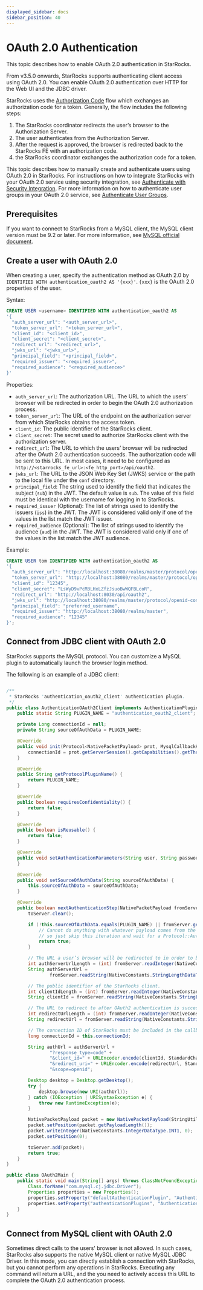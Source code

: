```yaml
---
displayed_sidebar: docs
sidebar_position: 40
---
```


# OAuth 2.0 Authentication

This topic describes how to enable OAuth 2.0 authentication in StarRocks.

From v3.5.0 onwards, StarRocks supports authenticating client access using OAuth 2.0. You can enable OAuth 2.0 authentication over HTTP for the Web UI and the JDBC driver.

StarRocks uses the [Authorization Code](https://tools.ietf.org/html/rfc6749#section-1.3.1) flow which exchanges an authorization code for a token. Generally, the flow includes the following steps:

1. The StarRocks coordinator redirects the user’s browser to the Authorization Server.
2. The user authenticates from the Authorization Server.
3. After the request is approved, the browser is redirected back to the StarRocks FE with an authorization code.
4. the StarRocks coordinator exchanges the authorization code for a token.

This topic describes how to manually create and authenticate users using OAuth 2.0 in StarRocks. For instructions on how to integrate StarRocks with your OAuth 2.0 service using security integration, see [Authenticate with Security Integration](./security_integration.md). For more information on how to authenticate user groups in your OAuth 2.0 service, see [Authenticate User Groups](./group_provider.md).

## Prerequisites

If you want to connect to StarRocks from a MySQL client, the MySQL client version must be 9.2 or later. For more information, see [MySQL official document](https://dev.mysql.com/doc/refman/9.2/en/openid-pluggable-authentication.html).

## Create a user with OAuth 2.0

When creating a user, specify the authentication method as OAuth 2.0 by `IDENTIFIED WITH authentication_oauth2 AS '{xxx}'`. `{xxx}` is the OAuth 2.0 properties of the user.

Syntax:

```SQL
CREATE USER <username> IDENTIFIED WITH authentication_oauth2 AS 
'{
  "auth_server_url": "<auth_server_url>",
  "token_server_url": "<token_server_url>",
  "client_id": "<client_id>",
  "client_secret": "<client_secret>",
  "redirect_url": "<redirect_url>",
  "jwks_url": "<jwks_url>",
  "principal_field": "<principal_field>",
  "required_issuer": "<required_issuer>",
  "required_audience": "<required_audience>"
}'
```

Properties:

- `auth_server_url`: The authorization URL. The URL to which the users’ browser will be redirected in order to begin the OAuth 2.0 authorization process.
- `token_server_url`: The URL of the endpoint on the authorization server from which StarRocks obtains the access token.
- `client_id`: The public identifier of the StarRocks client.
- `client_secret`: The secret used to authorize StarRocks client with the authorization server.
- `redirect_url`: The URL to which the users’ browser will be redirected after the OAuth 2.0 authentication succeeds. The authorization code will be sent to this URL. In most cases, it need to be configured as `http://<starrocks_fe_url>:<fe_http_port>/api/oauth2`.
- `jwks_url`: The URL to the JSON Web Key Set (JWKS) service or the path to the local file under the `conf` directory.
- `principal_field`: The string used to identify the field that indicates the subject (`sub`) in the JWT. The default value is `sub`. The value of this field must be identical with the username for logging in to StarRocks.
- `required_issuer` (Optional): The list of strings used to identify the issuers (`iss`) in the JWT. The JWT is considered valid only if one of the values in the list match the JWT issuer.
- `required_audience` (Optional): The list of strings used to identify the audience (`aud`) in the JWT. The JWT is considered valid only if one of the values in the list match the JWT audience.

Example:

```SQL
CREATE USER tom IDENTIFIED WITH authentication_oauth2 AS 
'{
  "auth_server_url": "http://localhost:38080/realms/master/protocol/openid-connect/auth",
  "token_server_url": "http://localhost:38080/realms/master/protocol/openid-connect/token",
  "client_id": "12345",
  "client_secret": "LsWyD9vPcM3LHxLZfzJsuoBwWQFBLcoR",
  "redirect_url": "http://localhost:8030/api/oauth2",
  "jwks_url": "http://localhost:38080/realms/master/protocol/openid-connect/certs",
  "principal_field": "preferred_username",
  "required_issuer": "http://localhost:38080/realms/master",
  "required_audience": "12345"
}';
```

## Connect from JDBC client with OAuth 2.0

StarRocks supports the MySQL protocol. You can customize a MySQL plugin to automatically launch the browser login method. 

The following is an example of a JDBC client:

```Java

/**
 * StarRocks 'authentication_oauth2_client' authentication plugin.
 */
public class AuthenticationOAuth2Client implements AuthenticationPlugin<NativePacketPayload> {
    public static String PLUGIN_NAME = "authentication_oauth2_client";

    private Long connectionId = null;
    private String sourceOfAuthData = PLUGIN_NAME;

    @Override
    public void init(Protocol<NativePacketPayload> prot, MysqlCallbackHandler cbh) {
        connectionId = prot.getServerSession().getCapabilities().getThreadId();
    }

    @Override
    public String getProtocolPluginName() {
        return PLUGIN_NAME;
    }

    @Override
    public boolean requiresConfidentiality() {
        return false;
    }

    @Override
    public boolean isReusable() {
        return false;
    }

    @Override
    public void setAuthenticationParameters(String user, String password) {
    }

    @Override
    public void setSourceOfAuthData(String sourceOfAuthData) {
        this.sourceOfAuthData = sourceOfAuthData;
    }

    @Override
    public boolean nextAuthenticationStep(NativePacketPayload fromServer, List<NativePacketPayload> toServer) {
        toServer.clear();

        if (!this.sourceOfAuthData.equals(PLUGIN_NAME) || fromServer.getPayloadLength() == 0) {
            // Cannot do anything with whatever payload comes from the server,
            // so just skip this iteration and wait for a Protocol::AuthSwitchRequest or a Protocol::AuthNextFactor.
            return true;
        }

        // The URL a user’s browser will be redirected to in order to begin the OAuth2 authorization process
        int authServerUrlLength = (int) fromServer.readInteger(NativeConstants.IntegerDataType.INT2);
        String authServerUrl =
                fromServer.readString(NativeConstants.StringLengthDataType.STRING_VAR, "ASCII", authServerUrlLength);

        // The public identifier of the StarRocks client.
        int clientIdLength = (int) fromServer.readInteger(NativeConstants.IntegerDataType.INT2);
        String clientId = fromServer.readString(NativeConstants.StringLengthDataType.STRING_VAR, "ASCII", clientIdLength);

        // The URL to redirect to after OAuth2 authentication is successful.
        int redirectUrlLength = (int) fromServer.readInteger(NativeConstants.IntegerDataType.INT2);
        String redirectUrl = fromServer.readString(NativeConstants.StringLengthDataType.STRING_VAR, "ASCII", redirectUrlLength);

        // The connection ID of StarRocks must be included in the callback URL of OAuth2
        long connectionId = this.connectionId;

        String authUrl = authServerUrl +
                "?response_type=code" +
                "&client_id=" + URLEncoder.encode(clientId, StandardCharsets.UTF_8) +
                "&redirect_uri=" + URLEncoder.encode(redirectUrl, StandardCharsets.UTF_8) + "?connectionId=" + connectionId +
                "&scope=openid";

        Desktop desktop = Desktop.getDesktop();
        try {
            desktop.browse(new URI(authUrl));
        } catch (IOException | URISyntaxException e) {
            throw new RuntimeException(e);
        }

        NativePacketPayload packet = new NativePacketPayload(StringUtils.getBytes(""));
        packet.setPosition(packet.getPayloadLength());
        packet.writeInteger(NativeConstants.IntegerDataType.INT1, 0);
        packet.setPosition(0);

        toServer.add(packet);
        return true;
    }
}

public class OAuth2Main {
    public static void main(String[] args) throws ClassNotFoundException {
        Class.forName("com.mysql.cj.jdbc.Driver");
        Properties properties = new Properties();
        properties.setProperty("defaultAuthenticationPlugin", "AuthenticationOAuth2Client");
        properties.setProperty("authenticationPlugins", "AuthenticationOAuth2Client");
    }
}
```

## Connect from MySQL client with OAuth 2.0

Sometimes direct calls to the users' browser is not allowed. In such cases, StarRocks also supports the native MySQL client or native MySQL JDBC Driver. In this mode, you can directly establish a connection with StarRocks, but you cannot perform any operations in StarRocks. Executing any command will return a URL, and the you need to actively access this URL to complete the OAuth 2.0 authentication process.

